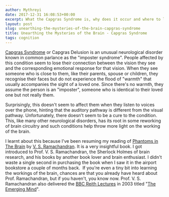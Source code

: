 ```yaml
---
author: Mythreyi
date: 2017-12-31 16:08:53+00:00
excerpt: What the Capgras Syndrome is, why does it occur and where to learn more about this and many other intricacies of the brain.
layout: post
slug: unearthing-the-mysteries-of-the-brain-capgras-syndrome
title: Unearthing the Mysteries of the Brain - Capgras Syndrome
tags: cognition
---
```


[Capgras Syndrome](https://en.wikipedia.org/wiki/Capgras_delusion) or Capgras Delusion is an unusual neurological disorder known in common parlance as the "imposter syndrome". People affected by this condition seem to lose their connection between the vision they see and the corresponding emotional response for that vision. When they see someone who is close to them, like their parents, spouse or children, they recognise their faces but do not experience the flood of "warmth" that usually accompanies the sight of a loved one. Since there's no warmth, they assume the person is an "imposter", someone who is identical to their loved one but not really them.

Surprisingly, this doesn't seem to affect them when they listen to voices over the phone, hinting that the auditory pathway is different from the visual pathway. Unfortunately, there doesn't seem to be a cure to the condition. This, like many other neurological disorders, has its root in some reworking of brain circuitry and such conditions help throw more light on the working of the brain.

I learnt about this because I've been resuming my reading of [Phantoms in The Brain](https://en.wikipedia.org/wiki/Phantoms_in_the_Brain) by [V. S. Ramachandran](https://en.wikipedia.org/wiki/Vilayanur_S._Ramachandran). It is a very insightful book. I got introduced to Prof. V. S. Ramachandran, the Sherlock Holmes of brain research, and his books by another book lover and brain enthusiast. I didn't waste a single second in purchasing the book when I saw it in the airport bookstore a couple of months back.  If you're even a tiny bit into learning the workings of the brain, chances are that you already have heard about Prof. Ramachandran, but if you haven't, you know now. Prof. V. S. Ramachandran also delivered the [BBC Reith Lectures](https://en.wikipedia.org/wiki/Reith_Lectures) in 2003 titled "[The Emerging Mind](http://www.bbc.co.uk/radio4/reith2003/)".